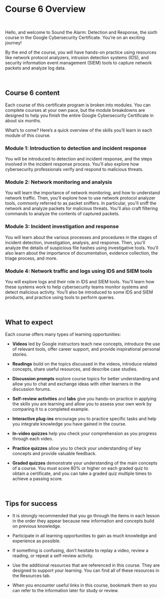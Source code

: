 # Course 6 Overview

<br>

Hello, and welcome to Sound the Alarm: Detection and Response, the sixth course in the Google Cybersecurity Certificate. You’re on an exciting journey!

By the end of the course, you will have hands-on practice using resources like network protocol analyzers, intrusion detection systems (IDS), and security information event management (SIEM) tools to capture network packets and analyze log data. 

<br>

## Course 6 content

Each course of this certificate program is broken into modules. You can complete courses at your own pace, but the module breakdowns are designed to help you finish the entire Google Cybersecurity Certificate in about six months.

What’s to come? Here’s a quick overview of the skills you’ll learn in each module of this course.

### Module 1: Introduction to detection and incident response 

You will be introduced to detection and incident response, and the steps involved in the incident response process. You'll also explore how cybersecurity professionals verify and respond to malicious threats.


### Module 2: Network monitoring and analysis

You will learn the importance of network monitoring, and how to understand network traffic. Then, you'll explore how to use network protocol analyzer tools, commonly referred to as packet sniffers. In particular, you'll sniff the network and analyze packets for malicious threats. You'll also craft filtering commands to analyze the contents of captured packets.


### Module 3: Incident investigation and response

You will learn about the various processes and procedures in the stages of incident detection, investigation, analysis, and response. Then, you'll analyze the details of suspicious file hashes using investigative tools. You'll also learn about the importance of documentation, evidence collection, the triage process, and more.


### Module 4: Network traffic and logs using IDS and SIEM tools

You will explore logs and their role in IDS and SIEM tools. You'll learn how these systems work to help cybersecurity teams monitor systems and detect malicious activity. You’ll also be introduced to some IDS and SIEM products, and practice using tools to perform queries.


<br>

## What to expect

Each course offers many types of learning opportunities:

* **Videos** led by Google instructors teach new concepts, introduce the use of relevant tools, offer career support, and provide inspirational personal stories. 

* **Readings** build on the topics discussed in the videos, introduce related concepts, share useful resources, and describe case studies.

* **Discussion prompts** explore course topics for better understanding and allow you to chat and exchange ideas with other learners in the discussion forums.

* **Self-review activities** and **labs** give you hands-on practice in applying the skills you are learning and allow you to assess your own work by comparing it to a completed example.

* **Interactive plug-ins** encourage you to practice specific tasks and help you integrate knowledge you have gained in the course.

* **In-video quizzes** help you check your comprehension as you progress through each video.

* **Practice quizzes** allow you to check your understanding of key concepts and provide valuable feedback.

* **Graded quizzes** demonstrate your understanding of the main concepts of a course. You must score 80% or higher on each graded quiz to obtain a certificate, and you can take a graded quiz multiple times to achieve a passing score.

<br>

## Tips for success

* It is strongly recommended that you go through the items in each lesson in the order they appear because new information and concepts build on previous knowledge.

* Participate in all learning opportunities to gain as much knowledge and experience as possible.

* If something is confusing, don’t hesitate to replay a video, review a reading, or repeat a self-review activity.

* Use the additional resources that are referenced in this course. They are designed to support your learning. You can find all of these resources in the 
Resources tab.

* When you encounter useful links in this course, bookmark them so you can refer to the information later for study or review.